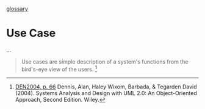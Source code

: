 [glossary](glossary.md)

# Use Case

...  


> Use cases are simple description of a system's functions from the bird's-eye view of the users. [^1]  

[^1]: [DEN2004, p. 66](../Systems-Analysis-and-Design-with-UML-Version-2-0-An-Object-Oriented-Approach.md) Dennis, Alan, Haley Wixom, Barbada, & Tegarden David (2004). Systems Analysis and Design with UML 2.0: An Object-Oriented Approach, Second Edition. Wiley.  